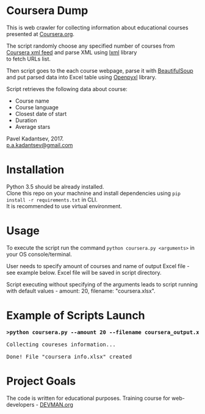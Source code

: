 # Coursera Dump

This is web crawler for  collecting information about educational courses presented at [Coursera.org](https://www.coursera.org/). <br />

The script randomly choose any specified number of courses from [Coursera xml feed](https://www.coursera.org/sitemap~www~courses.xml) and parse XML using 
[lxml](https://pypi.python.org/pypi/lxml) library <br /> to fetch URLs list. <br />

Then script goes to the each course webpage, parse it with [BeautifulSoup](https://pypi.python.org/pypi/beautifulsoup4) and put parsed data into Excel table using [Openpyxl](https://pypi.python.org/pypi/openpyxl) library.


Script retrieves the following data about course:

- Course name
- Course language
- Closest date of start
- Duration
- Average stars

Pavel Kadantsev, 2017. <br/>
p.a.kadantsev@gmail.com


# Installation

Python 3.5 should be already installed. <br />
Clone this repo on your machnine and install dependencies using ```pip install -r requirements.txt``` in CLI. <br />
It is recommended to use virtual environment.


# Usage

To execute the script run the command ```python coursera.py <arguments>``` in your OS console/terminal.

User needs to specify amount of courses and name of output Excel file - see example below.
Excel file will be saved in script directory.

Script executing without specifying of the arguments leads to script running with default values - amount: 20, filename: "coursera.xlsx".

# Example of Scripts Launch

<pre>
<b>>python coursera.py --amount 20 --filename coursera_output.xlsx</b>

Collecting coureses information...

Done! File "coursera_info.xlsx" created
</pre>


# Project Goals

The code is written for educational purposes. Training course for web-developers - [DEVMAN.org](https://devman.org)
